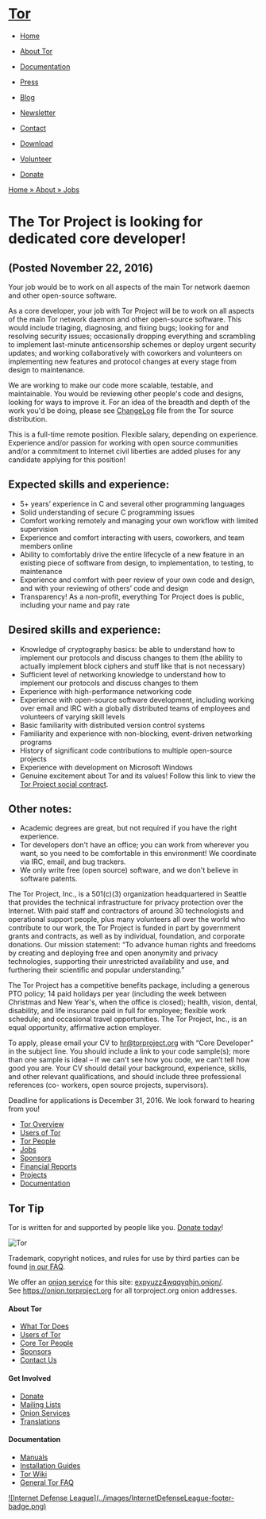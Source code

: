 # [Tor](../index.html.en)

  * [Home](../index.html.en)
  * [About Tor](../about/overview.html.en)
  * [Documentation](../docs/documentation.html.en)
  * [Press](../press/press.html.en)
  * [Blog](https://blog.torproject.org/blog/)
  * [Newsletter](https://newsletter.torproject.org)
  * [Contact](../about/contact.html.en)

  * [Download](../download/download-easy.html.en)
  * [Volunteer](../getinvolved/volunteer.html.en)
  * [Donate](../donate/donate-button.html.en)

[Home » ](../index.html.en) [About » ](../about/overview.html.en)
[Jobs](../about/jobs.html.en)

# The Tor Project is looking for dedicated core developer!

## (Posted November 22, 2016)

Your job would be to work on all aspects of the main Tor network daemon and
other open-source software.

As a core developer, your job with Tor Project will be to work on all aspects
of the main Tor network daemon and other open-source software. This would
include triaging, diagnosing, and fixing bugs; looking for and resolving
security issues; occasionally dropping everything and scrambling to implement
last-minute anticensorship schemes or deploy urgent security updates; and
working collaboratively with coworkers and volunteers on implementing new
features and protocol changes at every stage from design to maintenance.

We are working to make our code more scalable, testable, and maintainable. You
would be reviewing other people's code and designs, looking for ways to
improve it. For an idea of the breadth and depth of the work you'd be doing,
please see [ChangeLog](https://gitweb.torproject.org/tor.git/tree/ChangeLog)
file from the Tor source distribution.

This is a full-time remote position. Flexible salary, depending on experience.
Experience and/or passion for working with open source communities and/or a
commitment to Internet civil liberties are added pluses for any candidate
applying for this position!

##  Expected skills and experience:

  * 5+ years’ experience in C and several other programming languages
  * Solid understanding of secure C programming issues
  * Comfort working remotely and managing your own workflow with limited supervision
  * Experience and comfort interacting with users, coworkers, and team members online
  * Ability to comfortably drive the entire lifecycle of a new feature in an existing piece of software from design, to implementation, to testing, to maintenance
  * Experience and comfort with peer review of your own code and design, and with your reviewing of others’ code and design
  * Transparency! As a non-profit, everything Tor Project does is public, including your name and pay rate

##  Desired skills and experience:

  * Knowledge of cryptography basics: be able to understand how to implement our protocols and discuss changes to them (the ability to actually implement block ciphers and stuff like that is not necessary)
  * Sufficient level of networking knowledge to understand how to implement our protocols and discuss changes to them
  * Experience with high-performance networking code
  * Experience with open-source software development, including working over email and IRC with a globally distributed teams of employees and volunteers of varying skill levels
  * Basic familiarity with distributed version control systems
  * Familiarity and experience with non-blocking, event-driven networking programs
  * History of significant code contributions to multiple open-source projects
  * Experience with development on Microsoft Windows
  * Genuine excitement about Tor and its values! Follow this link to view the [Tor Project social contract](https://blog.torproject.org/blog/tor-social-contract). 

##  Other notes:

  * Academic degrees are great, but not required if you have the right experience.
  * Tor developers don't have an office; you can work from wherever you want, so you need to be comfortable in this environment! We coordinate via IRC, email, and bug trackers.
  * We only write free (open source) software, and we don't believe in software patents.

The Tor Project, Inc., is a 501(c)(3) organization headquartered in Seattle
that provides the technical infrastructure for privacy protection over the
Internet. With paid staff and contractors of around 30 technologists and
operational support people, plus many volunteers all over the world who
contribute to our work, the Tor Project is funded in part by government grants
and contracts, as well as by individual, foundation, and corporate donations.
Our mission statement: “To advance human rights and freedoms by creating and
deploying free and open anonymity and privacy technologies, supporting their
unrestricted availability and use, and furthering their scientific and popular
understanding.”

The Tor Project has a competitive benefits package, including a generous PTO
policy; 14 paid holidays per year (including the week between Christmas and
New Year's, when the office is closed); health, vision, dental, disability,
and life insurance paid in full for employee; flexible work schedule; and
occasional travel opportunities. The Tor Project, Inc., is an equal
opportunity, affirmative action employer.

To apply, please email your CV to hr@torproject.org with “Core Developer” in
the subject line. You should include a link to your code sample(s); more than
one sample is ideal – if we can't see how you code, we can’t tell how good you
are. Your CV should detail your background, experience, skills, and other
relevant qualifications, and should include three professional references (co-
workers, open source projects, supervisors).

Deadline for applications is December 31, 2016. We look forward to hearing
from you!

  * [Tor Overview](../about/overview.html.en)
  * [Users of Tor](../about/torusers.html.en)
  * [Tor People](../about/corepeople.html.en)
  * [Jobs](../about/jobs.html.en)
  * [Sponsors](../about/sponsors.html.en)
  * [Financial Reports](../about/financials.html.en)
  * [Projects](../projects/projects.html.en)
  * [Documentation](../docs/documentation.html.en)

## Tor Tip

Tor is written for and supported by people like you. [Donate
today](../donate/donate.html.en)!

![Tor](../images/onion.jpg)

Trademark, copyright notices, and rules for use by third parties can be found
[in our FAQ](../docs/trademark-faq.html.en).

We offer an [onion service](https://www.torproject.org/docs/hidden-services)
for this site: [expyuzz4wqqyqhjn.onion/](http://expyuzz4wqqyqhjn.onion/).  
See <https://onion.torproject.org> for all torproject.org onion addresses.

#### About Tor

  * [What Tor Does](../about/overview.html.en)
  * [Users of Tor](../about/torusers.html.en)
  * [Core Tor People](../about/corepeople.html.en)
  * [Sponsors](../about/sponsors.html.en)
  * [Contact Us](../about/contact.html.en)

#### Get Involved

  * [Donate](../donate/donate-foot.html.en)
  * [Mailing Lists](../docs/documentation.html.en#MailingLists)
  * [Onion Services](../docs/onion-services.html.en)
  * [Translations](../getinvolved/translation.html.en)

#### Documentation

  * [Manuals](../docs/tor-manual.html.en)
  * [Installation Guides](../docs/documentation.html.en)
  * [Tor Wiki](https://trac.torproject.org/projects/tor/wiki/)
  * [General Tor FAQ](../docs/faq.html.en)

[![Internet Defense League](../images/InternetDefenseLeague-footer-
badge.png)](https://internetdefenseleague.org/)

